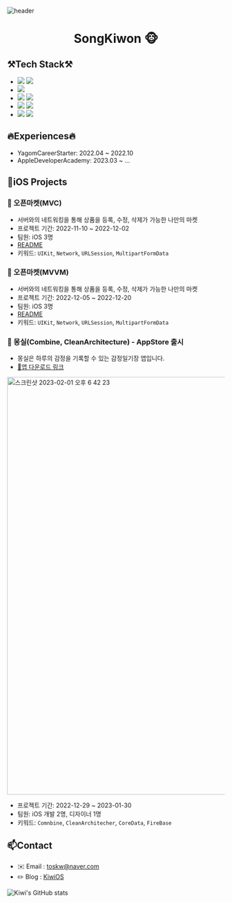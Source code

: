![header](https://capsule-render.vercel.app/api?type=transparent&color=auto&height=300&section=header&text=HOLA!%20TODOS!&fontSize=90&fontColor=a6b7c6)
<div align="center">

# SongKiwon 🐵

</div>

## ⚒️Tech Stack⚒️

- <img src="https://img.shields.io/badge/iOS(UIKit)-black?style=flat&logo=Apple&logoColor=ffffff"/> <img src="https://img.shields.io/badge/Swift-orange?style=flat&logo=Swift&logoColor=ffffff"/>
- <img src="https://img.shields.io/badge/Combine-orange?style=flat&logo=Swift&logoColor=ffffff"/>
- <img src="https://img.shields.io/badge/Firebase-yellow?style=flat&logo=FireBase&logoColor=0c2a31"/> <img src="https://img.shields.io/badge/CoreData-orange?style=flat&logo=Swift&logoColor=ffffff"/>
- <img src="https://img.shields.io/badge/SPM-orange?style=flat&logo=Swift&logoColor=ffffff"/> <img src="https://img.shields.io/badge/CocoaPods-EE3322?style=flat&logo=CocoaPods&logoColor=ffffff"/>
- <img src="https://img.shields.io/badge/Git-F05032?style=flat&logo=Git&logoColor=ffffff"/> <img src="https://img.shields.io/badge/GitHub-black?style=flat&logo=GitHub&logoColor=ffffff"/>

## 🔥Experiences🔥

- YagomCareerStarter: 2022.04 ~ 2022.10
- AppleDeveloperAcademy: 2023.03 ~ ...

## 🍎iOS Projects

### 🏪 오픈마켓(MVC)

- 서버와의 네트워킹을 통해 상품을 등록, 수정, 삭제가 가능한 나만의 마켓
- 프로젝트 기간: 2022-11-10 ~ 2022-12-02
- 팀원: iOS 3명
- [README](https://github.com/kiwi1023/ios-open-market-refact/tree/STEP-1.1)
- 키워드: `UIKit`, `Network`, `URLSession`, `MultipartFormData`

### 🏪 오픈마켓(MVVM)

- 서버와의 네트워킹을 통해 상품을 등록, 수정, 삭제가 가능한 나만의 마켓
- 프로젝트 기간: 2022-12-05 ~ 2022-12-20
- 팀원: iOS 3명
- [README](https://github.com/kiwi1023/ios-open-market-refact/tree/STEP-2.1)
- 키워드: `UIKit`, `Network`, `URLSession`, `MultipartFormData`

### 📒 몽실(Combine, CleanArchitecture) - AppStore 출시
- 몽실은 하루의 감정을 기록할 수 있는 감정일기장 앱입니다.
- [🔗앱 다운로드 링크](https://apps.apple.com/app/1666528737)

<img width="965" alt="스크린샷 2023-02-01 오후 6 42 23" src="https://user-images.githubusercontent.com/101521502/216007517-98c5f842-34fc-4cd5-8f68-ec004cd5d1ed.png">

- 프로젝트 기간: 2022-12-29 ~ 2023-01-30
- 팀원: iOS 개발 2명, 디자이너 1명
- 키워드: `Comnbine`, `CleanArchitecher`, `CoreData`, `FireBase`

## 📫Contact
- ✉️ Email : toskw@naver.com
- ✏️ Blog : [KiwiOS](https://kiwi-ios1023.tistory.com/)

![Kiwi's GitHub stats](https://github-readme-stats.vercel.app/api?username=kiwi1023&show_icons=true&theme=dracula)
